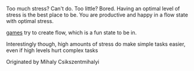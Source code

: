 Too much stress? Can't do. Too little? Bored. Having an optimal level of stress is the best place to be. You are productive and happy in a flow state with optimal stress.

[games](games.md) try to create flow, which is a fun state to be in.

Interestingly though, high amounts of stress do make simple tasks easier, even if high levels hurt complex tasks

Originated by Mihaly Csikszentmihalyi
